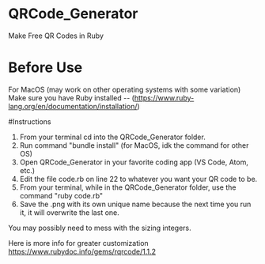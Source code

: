 # QRCode_Generator
 Make Free QR Codes in Ruby


# Before Use
For MacOS (may work on other operating systems with some variation)
Make sure you have Ruby installed --
(https://www.ruby-lang.org/en/documentation/installation/)

#Instructions
  1. From your terminal cd into the QRCode_Generator folder.
  2. Run command "bundle install" (for MacOS, idk the command for other OS)
  3. Open QRCode_Generator in your favorite coding app (VS Code, Atom, etc.)
  4. Edit the file code.rb on line 22 to whatever you want your QR code to be.
  5. From your terminal, while in the QRCode_Generator folder, use the command "ruby code.rb"
  6. Save the .png with its own unique name because the next time you run it, it will overwrite the last one.

You may possibly need to mess with the sizing integers.

Here is more info for greater customization
https://www.rubydoc.info/gems/rqrcode/1.1.2

